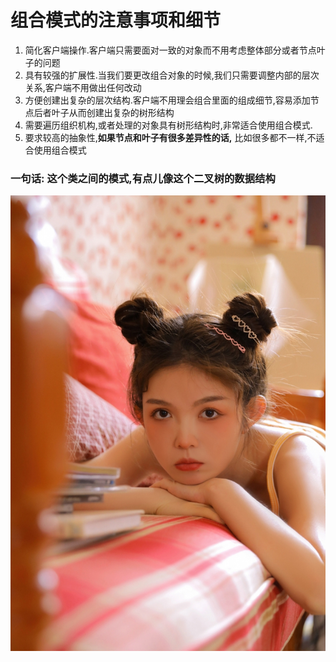 # 组合模式的注意事项和细节

1. 简化客户端操作.客户端只需要面对一致的对象而不用考虑整体部分或者节点叶子的问题
2. 具有较强的扩展性.当我们要更改组合对象的时候,我们只需要调整内部的层次关系,客户端不用做出任何改动
3. 方便创建出复杂的层次结构.客户端不用理会组合里面的组成细节,容易添加节点后者叶子从而创建出复杂的树形结构
4. 需要遍历组织机构,或者处理的对象具有树形结构时,非常适合使用组合模式.
5. 要求较高的抽象性,__如果节点和叶子有很多差异性的话,__ 比如很多都不一样,不适合使用组合模式


### 一句话: 这个类之间的模式,有点儿像这个二叉树的数据结构

![](./img/mm/meizi15.jpg)    

